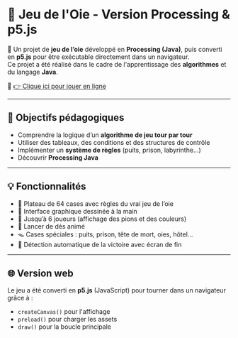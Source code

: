 # 🦆 Jeu de l'Oie - Version Processing & p5.js

🎲 Un projet de **jeu de l’oie** développé en **Processing (Java)**, puis converti en **p5.js** pour être exécutable directement dans un navigateur.  
Ce projet a été réalisé dans le cadre de l'apprentissage des **algorithmes** et du langage **Java**.

🔗 [👉 Clique ici pour jouer en ligne](https://lucasmaiaux.github.io/jeu-de-loie/)  

---

## 🧠 Objectifs pédagogiques

- Comprendre la logique d’un **algorithme de jeu tour par tour**
- Utiliser des tableaux, des conditions et des structures de contrôle
- Implémenter un **système de règles** (puits, prison, labyrinthe…)
- Découvrir **Processing Java**

---

## 💡 Fonctionnalités

- 🎯 Plateau de 64 cases avec règles du vrai jeu de l’oie
- 🎨 Interface graphique dessinée à la main
- 🐣 Jusqu’à 6 joueurs (affichage des pions et des couleurs)
- 🎲 Lancer de dés animé
- 🪤 Cases spéciales : puits, prison, tête de mort, oies, hôtel...
- 🏁 Détection automatique de la victoire avec écran de fin

---

## 🌐 Version web

Le jeu a été converti en **p5.js** (JavaScript) pour tourner dans un navigateur grâce à :
- `createCanvas()` pour l'affichage
- `preload()` pour charger les assets
- `draw()` pour la boucle principale

